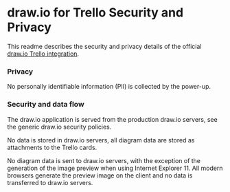 # draw.io for Trello Security and Privacy

This readme describes the security and privacy details of the official [draw.io Trello integration](https://trello.com/power-ups/59e60179a83e5a5354c68bec/draw-io-diagrams).

### Privacy

No personally identifiable information (PII) is collected by the power-up.

### Security and data flow

The draw.io application is served from the production draw.io servers, see the generic draw.io security policies.

No data is stored in draw.io servers, all diagram data are stored as attachments to the Trello cards.

No diagram data is sent to draw.io servers, with the exception of the generation of the image preview when using Internet Explorer 11. All modern browsers generate the preview image on the client and no data is transferred to draw.io servers.
